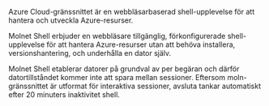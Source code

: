 Azure Cloud-gränssnittet är en webbläsarbaserad shell-upplevelse för att hantera och utveckla Azure-resurser.

Molnet Shell erbjuder en webbläsare tillgänglig, förkonfigurerade shell-upplevelse för att hantera Azure-resurser utan att behöva installera, versionshantering, och underhålla en dator själv.

Molnet Shell etablerar datorer på grundval av per begäran och därför datortillståndet kommer inte att spara mellan sessioner. Eftersom moln-gränssnittet är utformat för interaktiva sessioner, avsluta tankar automatiskt efter 20 minuters inaktivitet shell.